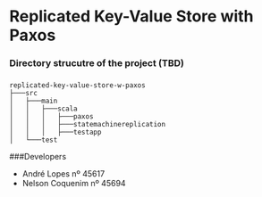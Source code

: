 # Replicated Key-Value Store with Paxos

### Directory strucutre of the project (TBD)
###
```
replicated-key-value-store-w-paxos
├───src
│   ├───main
│   │   ├───scala
│   │   │   ├───paxos
│   │   │   ├───statemachinereplication
│   │   │   ├───testapp
│   └───test
```


###Developers

* André Lopes nº 45617
* Nelson Coquenim nº 45694